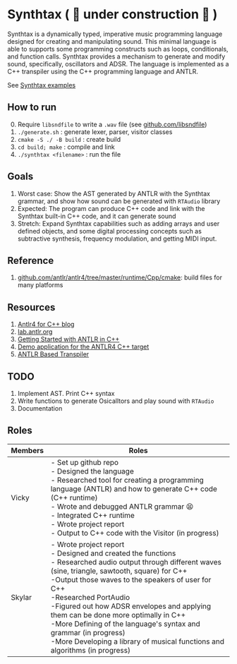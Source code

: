 # Synthtax ( :construction: under construction :construction: )

Synthtax is a dynamically typed, imperative music programming language designed for creating and manipulating sound. This minimal language is able to supports some programming constructs such as loops, conditionals, and function calls. Synthtax provides a mechanism to generate and modify sound, specifically, oscillators and ADSR. The language is implemented as a C++ transpiler using the C++ programming language and ANTLR.

See [Synthtax examples](test/)

## How to run

0. Require `libsndfile` to write a `.wav` file (see [github.com/libsndfile](https://github.com/libsndfile/libsndfile))
1. `./generate.sh` : generate lexer, parser, visitor classes
2. `cmake -S ./ -B build` : create build
3. `cd build; make` : compile and link
4. `./synthtax <filename>` : run the file

## Goals

1. Worst case: Show the AST generated by ANTLR with the Synthtax grammar, and show how sound can be generated with `RTAudio` library
2. Expected: The program can produce C++ code and link with the Synthtax built-in C++ code, and it can generate sound
3. Stretch: Expand Synthtax capabilities such as adding arrays and user defined objects, and some digital processing concepts such as subtractive synthesis, frequency modulation, and getting MIDI input.

## Reference

1. [github.com/antlr/antlr4/tree/master/runtime/Cpp/cmake](https://github.com/antlr/antlr4/tree/master/runtime/Cpp/cmake): build files for many platforms

## Resources

1. [Antlr4 for C++ blog](https://beyondtheloop.dev/Antlr-cpp-cmake/)
2. [lab.antlr.org](http://lab.antlr.org/)
3. [Getting Started with ANTLR in C++](https://tomassetti.me/getting-started-antlr-cpp/)
4. [Demo application for the ANTLR4 C++ target](https://github.com/antlr/antlr4/tree/master/runtime/Cpp/demo)
5. [ANTLR Based Transpiler](https://github.com/ram-nad/ANTLR-Based-Transpiler)

## TODO

1. Implement AST. Print C++ syntax
2. Write functions to generate Osicalltors and play sound with `RTAudio`
3. Documentation

## Roles

| Members | Roles |
| --- | --- |
| Vicky | - Set up github repo </br>- Designed the language </br>- Researched tool for creating a programming language (ANTLR) and how to generate C++ code (C++ runtime) </br>- Wrote and debugged ANTLR grammar :tired_face: </br>- Integrated C++ runtime </br>- Wrote project report </br>- Output to C++ code with the Visitor (in progress) |
| Skylar | - Wrote project report </br>- Designed and created the functions </br>- Researched audio output through different waves (sine, triangle, sawtooth, square) for C++ </br>-Output those waves to the speakers of user for C++ </br>-Researched PortAudio</br>-Figured out how ADSR envelopes and applying them can be done more optimally in C++</br>-More Defining of the language's syntax and grammar (in progress) </br>-More Developing a library of musical functions and algorithms (in progress)|
